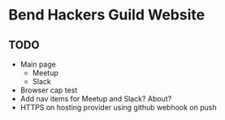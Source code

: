 # Bend Hackers Guild Website

## TODO
* Main page
	* Meetup
	* Slack
* Browser cap test
* Add nav items for Meetup and Slack? About?
* HTTPS on hosting provider using github webhook on push